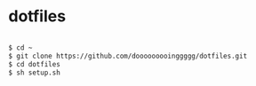 # dotfiles

```sh

$ cd ~
$ git clone https://github.com/dooooooooinggggg/dotfiles.git
$ cd dotfiles
$ sh setup.sh

```

